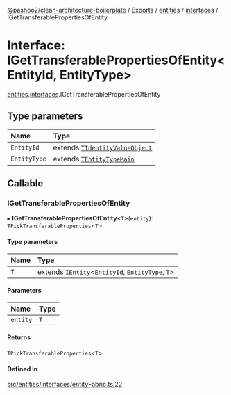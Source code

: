 [@pashoo2/clean-architecture-boilerplate](../README.md) / [Exports](../modules.md) / [entities](../modules/entities.md) / [interfaces](../modules/entities.interfaces.md) / IGetTransferablePropertiesOfEntity

# Interface: IGetTransferablePropertiesOfEntity<EntityId, EntityType\>

[entities](../modules/entities.md).[interfaces](../modules/entities.interfaces.md).IGetTransferablePropertiesOfEntity

## Type parameters

| Name | Type |
| :------ | :------ |
| `EntityId` | extends [`TIdentityValueObject`](../modules/valueobject.interfaces.md#tidentityvalueobject) |
| `EntityType` | extends [`TEntityTypeMain`](../modules/entities.interfaces.md#tentitytypemain) |

## Callable

### IGetTransferablePropertiesOfEntity

▸ **IGetTransferablePropertiesOfEntity**<`T`\>(`entity`): `TPickTransferableProperties`<`T`\>

#### Type parameters

| Name | Type |
| :------ | :------ |
| `T` | extends [`IEntity`](entities.interfaces.ientity.md)<`EntityId`, `EntityType`, `T`\> |

#### Parameters

| Name | Type |
| :------ | :------ |
| `entity` | `T` |

#### Returns

`TPickTransferableProperties`<`T`\>

#### Defined in

[src/entities/interfaces/entityFabric.ts:22](https://github.com/pashoo2/clean-architecture-boilerplate/blob/e54a93c/src/entities/interfaces/entityFabric.ts#L22)
